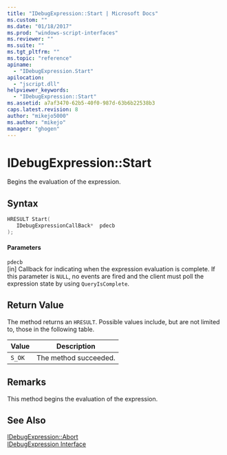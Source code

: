 ```yaml
---
title: "IDebugExpression::Start | Microsoft Docs"
ms.custom: ""
ms.date: "01/18/2017"
ms.prod: "windows-script-interfaces"
ms.reviewer: ""
ms.suite: ""
ms.tgt_pltfrm: ""
ms.topic: "reference"
apiname: 
  - "IDebugExpression.Start"
apilocation: 
  - "jscript.dll"
helpviewer_keywords: 
  - "IDebugExpression::Start"
ms.assetid: a7af3470-62b5-40f0-987d-63b6b22538b3
caps.latest.revision: 8
author: "mikejo5000"
ms.author: "mikejo"
manager: "ghogen"
---
```

# IDebugExpression::Start
Begins the evaluation of the expression.  
  
## Syntax  
  
```cpp
HRESULT Start(  
   IDebugExpressionCallBack*  pdecb  
);  
```  
  
#### Parameters  
 `pdecb`  
 [in] Callback for indicating when the expression evaluation is complete. If this parameter is `NULL`, no events are fired and the client must poll the expression state by using `QueryIsComplete`.  
  
## Return Value  
 The method returns an `HRESULT`. Possible values include, but are not limited to, those in the following table.  
  
|Value|Description|  
|-----------|-----------------|  
|`S_OK`|The method succeeded.|  
  
## Remarks  
 This method begins the evaluation of the expression.  
  
## See Also  
 [IDebugExpression::Abort](../../winscript/reference/idebugexpression-abort.md)   
 [IDebugExpression Interface](../../winscript/reference/idebugexpression-interface.md)